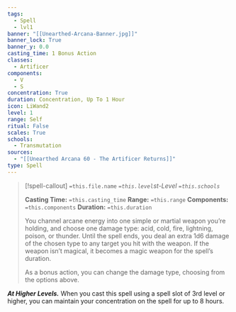 ```yaml
---
tags:
  - Spell
  - lvl1
banner: "[[Unearthed-Arcana-Banner.jpg]]"
banner_lock: True
banner_y: 0.0
casting_time: 1 Bonus Action
classes:
  - Artificer
components:
  - V
  - S
concentration: True
duration: Concentration, Up To 1 Hour
icon: LiWand2
level: 1
range: Self
ritual: False
scales: True
schools:
  - Transmutation
sources:
  - "[[Unearthed Arcana 60 - The Artificer Returns]]"
type: Spell
---
```

>[!spell-callout] `=this.file.name`
>*`=this.level`st-Level `=this.schools`*
>
>**Casting Time:** `=this.casting_time`
>**Range:** `=this.range`
>**Components:** `=this.components`
>**Duration:** `=this.duration`
>
>You channel arcane energy into one simple or martial weapon you’re holding, and choose one damage type: acid, cold, fire, lightning, poison, or thunder. Until the spell ends, you deal an extra 1d6 damage of the chosen type to any target you hit with the weapon. If the weapon isn’t magical, it becomes a magic weapon for the spell’s duration.
>
>As a bonus action, you can change the damage type, choosing from the options above.
>
>
***At Higher Levels.*** When you cast this spell using a spell slot of 3rd level or higher, you can maintain your concentration on the spell for up to 8 hours.